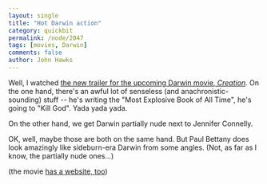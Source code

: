```yaml
---
layout: single 
title: "Hot Darwin action" 
category: quickbit
permalink: /node/2047
tags: [movies, Darwin] 
comments: false 
author: John Hawks 
---
```


Well, I watched <a href="http://www.telegraph.co.uk/culture/film/5505963/Creation-the-movie-world-exclusive-trailer.html">the new trailer for the upcoming Darwin movie, <i>Creation</i></a>. On the one hand, there's an awful lot of senseless (and anachronistic-sounding) stuff -- he's writing the "Most Explosive Book of All Time", he's going to "Kill God". Yada yada yada.

On the other hand, we get Darwin partially nude next to Jennifer Connelly. 

OK, well, maybe those are both on the same hand. But Paul Bettany does look amazingly like sideburn-era Darwin from some angles. (Not, as far as I know, the partially nude ones...)


(the movie <a href="http://creationthemovie.com/">has a website, too</a>)

